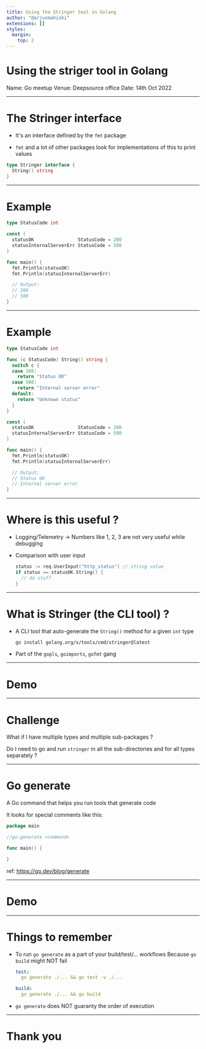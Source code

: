 ```yaml
---
title: Using the Stringer tool in Golang
author: "@arjunmahishi"
extensions: []
styles:
  margin:
    top: 2
---
```


# Using the striger tool in Golang

Name: Go meetup
Venue: Deepsource office
Date: 14th Oct 2022

---

# The Stringer interface

- It's an interface defined by the `fmt` package

- `fmt` and a lot of other packages look for implementations of this to print values

```go
type Stringer interface {
  String() string
}
```

---

# Example

```go
type StatusCode int

const (
  statusOK                StatusCode = 200
  statusInternalServerErr StatusCode = 500
)

func main() {
  fmt.Println(statusOK)
  fmt.Println(statusInternalServerErr)

  // Output:
  // 200
  // 500
}
```

---

# Example

```go
type StatusCode int

func (c StatusCode) String() string {
  switch c {
  case 200:
    return "Status OK"
  case 500:
    return "Internal server error"
  default:
    return "Unknown status"
  }
}

const (
  statusOK                StatusCode = 200
  statusInternalServerErr StatusCode = 500
)

func main() {
  fmt.Println(statusOK)
  fmt.Println(statusInternalServerErr)

  // Output:
  // Status OK
  // Internal server error
}
```
---

# Where is this useful ?

- Logging/Telemetry -> Numbers like 1, 2, 3 are not very useful while debugging


- Comparison with user input
  ```go
  status := req.UserInput("http_status") // string value
  if status == statusOK.String() {
    // do stuff
  }
  ```

---

# What is Stringer (the CLI tool) ?

- A CLI tool that auto-generate the `String()` method for a given `int` type

  ```bash
  go install golang.org/x/tools/cmd/stringer@latest
  ```

- Part of the `gopls`, `goimports`, `gofmt` gang

---

# Demo

---

# Challenge

What if I have multiple types and multiple sub-packages ?

Do I need to go and run `stringer` in all the sub-directories and for all types separately ?

---

# Go generate

A Go command that helps you run tools that generate code

It looks for special comments like this:

```go
package main 

//go:generate <command>

func main() {

}
```

ref: https://go.dev/blog/generate

---

# Demo

---

# Things to remember

- To run `go generate` as a part of your build/test/... workflows
  Because `go build` might NOT fail

  ```yaml
  test:
    go generate ./... && go test -v ./...

  build:
    go generate ./... && go build
  ```

- `go generate` does NOT guaranty the order of execution

---

# Thank you
